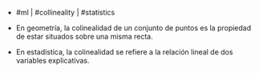 - #ml | #collineality | #statistics 

- En geometría, la colinealidad de un conjunto de puntos es la propiedad de estar situados sobre una misma recta.
- En estadística, la colinealidad se refiere a la relación lineal de dos variables explicativas.